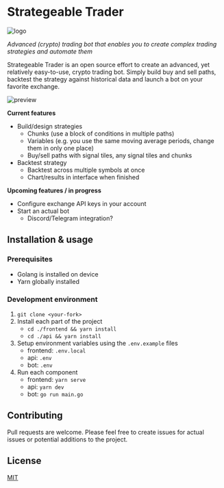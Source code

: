 # Strategeable Trader
![logo](https://i.imgur.com/ebYNGRp.png)

*Advanced (crypto) trading bot that enables you to create complex trading strategies and automate them*

Strategeable Trader is an open source effort to create an advanced, yet relatively easy-to-use, crypto trading bot. Simply build buy and sell paths, backtest the strategy against historical data and launch a bot on your favorite exchange.

![preview](https://i.imgur.com/8DXtjkY.png)

**Current features**
* Build/design strategies
  * Chunks (use a block of conditions in multiple paths)
  * Variables (e.g. you use the same moving average periods, change them in only one place)
  * Buy/sell paths with signal tiles, any signal tiles and chunks
* Backtest strategy
  * Backtest across multiple symbols at once
  * Chart/results in interface when finished

**Upcoming features / in progress**
* Configure exchange API keys in your account
* Start an actual bot
  * Discord/Telegram integration?

## Installation & usage
### Prerequisites
* Golang is installed on device
* Yarn globally installed
### Development environment
1. `git clone <your-fork>` 
2. Install each part of the project
    * `cd ./frontend && yarn install`
    * `cd ./api && yarn install`
3. Setup environment variables using the `.env.example` files
    * frontend: `.env.local`
    * api: `.env`
    * bot: `.env`
4. Run each component
    * frontend: `yarn serve`
    * api: `yarn dev`
    * bot: `go run main.go`

## Contributing
Pull requests are welcome. Please feel free to create issues for actual issues or potential additions to the project.

## License
[MIT](https://choosealicense.com/licenses/mit/)